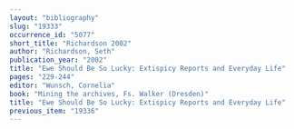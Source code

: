 ```yaml
---
layout: "bibliography"
slug: "19333"
occurrence_id: "5077"
short_title: "Richardson 2002"
author: "Richardson, Seth"
publication_year: "2002"
title: "Ewe Should Be So Lucky: Extispicy Reports and Everyday Life"
pages: "229-244"
editor: "Wunsch, Cornelia"
book: "Mining the archives, Fs. Walker (Dresden)"
title: "Ewe Should Be So Lucky: Extispicy Reports and Everyday Life"
previous_item: "19336"
---
```

